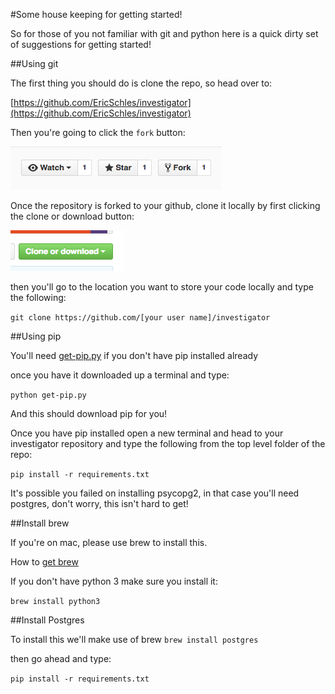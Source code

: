 #Some house keeping for getting started!

So for those of you not familiar with git and python here is a quick dirty set of suggestions for getting started!

##Using git

The first thing you should do is clone the repo, so head over to:

[https://github.com/EricSchles/investigator](https://github.com/EricSchles/investigator)

Then you're going to click the `fork` button:

![](fork_button.png)

Once the repository is forked to your github, clone it locally by first clicking the clone or download button:

![](clone_button.png)

then you'll go to the location you want to store your code locally and type the following:

`git clone https://github.com/[your user name]/investigator`

##Using pip

You'll need [get-pip.py](https://bootstrap.pypa.io/get-pip.py) if you don't have pip installed already

once you have it downloaded up a terminal and type:

`python get-pip.py`

And this should download pip for you!

Once you have pip installed open a new terminal and head to your investigator repository and type the following from the top level folder of the repo:

`pip install -r requirements.txt`

It's possible you failed on installing psycopg2, in that case you'll need postgres, don't worry, this isn't hard to get!

##Install brew

If you're on mac, please use brew to install this.

How to [get brew](http://brew.sh/)

If you don't have python 3 make sure you install it:

`brew install python3`

##Install Postgres

To install this we'll make use of brew
`brew install postgres`

then go ahead and type:

`pip install -r requirements.txt`
